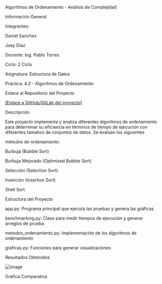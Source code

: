 Algoritmos de Ordenamiento - Análisis de Complejidad

Información General

Integrantes:

Daniel Sanchez

Joey Diaz


Docente: Ing. Pablo Torres

Ciclo: 2 Ciclo


Asignatura: Estructura de Datos

Práctica: 4.2 - Algoritmos de Ordenamiento

Enlace al Repositorio del Proyecto

[[Enlace a GitHub/GitLab del proyecto]
](https://github.com/DannielS110/Algoritmos_de_Ordenamiento-)


Descripción

Este proyecto implementa y analiza diferentes algoritmos de ordenamiento para determinar su eficiencia en términos de tiempo de ejecución con diferentes tamaños de conjuntos de datos. Se evalúan los siguientes 

métodos de ordenamiento:

Burbuja (Bubble Sort)

Burbuja Mejorado (Optimized Bubble Sort)

Selección (Selection Sort)

Inserción (Insertion Sort)

Shell Sort

Estructura del Proyecto

app.py: Programa principal que ejecuta las pruebas y genera las gráficas

benchmarking.py: Clase para medir tiempos de ejecución y generar arreglos de prueba

metodos_ordenamiento.py: Implementación de los algoritmos de ordenamiento

graficas.py: Funciones para generar visualizaciones

Resultados Obtenidos

![image](https://github.com/user-attachments/assets/0f300290-95ee-4256-86fd-3092f0c871bf)


Gráfica Comparativa






